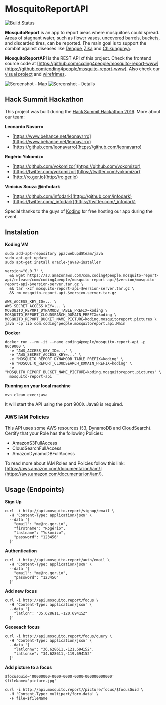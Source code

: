 # MosquitoReportAPI

[![Build Status](https://travis-ci.org/coding4people/mosquito-report-api.svg)](https://travis-ci.org/coding4people/mosquito-report-api)

**MosquitoReport** is an app to report areas where mosquitoes could spread. Areas of stagnant water, such as flower vases, uncovered barrels, buckets, and discarded tires, can be reported. The main goal is to support the combat against diseases like [Dengue](https://en.wikipedia.org/wiki/Dengue_fever), [Zika](https://en.wikipedia.org/wiki/Zika_fever) and [Chikungunya](https://en.wikipedia.org/wiki/Chikungunya).

**MosquitoReportAPI** is the REST API of this project. Check the frontend source code at [https://github.com/coding4people/mosquito-report-www](https://github.com/coding4people/mosquito-report-www). Also check our [visual project](https://s3.amazonaws.com/coding4people.com/mosquito.report/mosquito.report.visual.png) and [wirefrimes](https://s3.amazonaws.com/coding4people.com/mosquito.report/mosquito.report.wireframe.png).

<div>
  <img alt="Screenshot - Map" src="https://s3.amazonaws.com/coding4people.com/mosquito.report/mosquito.report.screenshot.map.png">
  <img alt="Screenshot - Details" src="https://s3.amazonaws.com/coding4people.com/mosquito.report/mosquito.report.screenshot.details.png">
</div>

## Hack Summit Hackathon

This project was built during the [Hack Summit Hackathon 2016](https://www.koding.com/Hackathon). More about our team:

**Leonardo Navarro**

  * [https://www.behance.net/leonavarro](https://www.behance.net/leonavarro)
  * [https://github.com/leonavarro](https://github.com/leonavarro)
  
 
**Rogério Yokomizo**

  * [https://github.com/yokomizor](https://github.com/yokomizor)
  * [https://twitter.com/yokomizor](https://twitter.com/yokomizor)
  * [http://ro.ger.io](http://ro.ger.io)


**Vinícius Souza @infodark**
  
  * [https://github.com/infodark](https://github.com/infodark)
  * [https://twitter.com/_infodark](https://twitter.com/_infodark)
  
  
Special thanks to the guys of [Koding](https://www.koding.com/) for free hosting our app during the event.


## Instalation

**Koding VM**

```
sudo add-apt-repository ppa:webupd8team/java
sudo apt-get update
sudo apt-get install oracle-java8-installer

version="0.0.7" \
  && wget https://s3.amazonaws.com/com.coding4people.mosquito-report-api/release/com/coding4people/mosquito-report-api/$version/mosquito-report-api-$version-server.tar.gz \
  && tar -xzf mosquito-report-api-$version-server.tar.gz \
  && rm mosquito-report-api-$version-server.tar.gz
  
AWS_ACCESS_KEY_ID=... \
AWS_SECRET_ACCESS_KEY=... \
MOSQUITO_REPORT_DYNAMODB_TABLE_PREFIX=koding \
MOSQUITO_REPORT_CLOUDSEARCH_DOMAIN_PREFIX=koding \
MOSQUITO_REPORT_BUCKET_NAME_PICTURE=koding.mosquitoreport.pictures \
java -cp lib com.coding4people.mosquitoreport.api.Main
```


**Docker**

```
docker run --rm -it --name coding4people/mosquito-report-api -p 80:9000 \
  -e "AWS_ACCESS_KEY_ID=..." \
  -e "AWS_SECRET_ACCESS_KEY=..." \
  -e "MOSQUITO_REPORT_DYNAMODB_TABLE_PREFIX=koding" \
  -e "MOSQUITO_REPORT_CLOUDSEARCH_DOMAIN_PREFIX=koding" \
  -e "MOSQUITO_REPORT_BUCKET_NAME_PICTURE=koding.mosquitoreport.pictures" \
  mosquito-report-api
```


**Running on your local machine**

```
mvn clean exec:java
```

It will start the API using the port 9000. Java8 is required.


### AWS IAM Policies

This API uses some AWS resources (S3, DynamoDB and CloudSearch). Certify that your Role has the following Policies:

  * AmazonS3FullAccess
  * CloudSearchFullAccess
  * AmazonDynamoDBFullAccess
  
To read more about IAM Roles and Policies follow this link: [https://aws.amazon.com/documentation/iam/](https://aws.amazon.com/documentation/iam/).
  

## Usage (Endpoints)

**Sign Up**

```
curl -i http://api.mosquito.report/signup/email \
  -H 'Content-Type: application/json' \
  --data '{
    "email": "me@ro.ger.io",
    "firstname": "Rogério",
    "lastname": "Yokomizo",
    "password": "123456"
  }'
```


**Authentication**

```
curl -i http://api.mosquito.report/auth/email \
  -H 'Content-Type: application/json' \
  --data '{
    "email": "me@ro.ger.io",
    "password": "123456"
  }'
```


**Add new focus**

```
curl -i http://api.mosquito.report/focus \
  -H 'Content-Type: application/json' \
  --data '{
    "latlon": "35.628611,-120.694152"
  }'
```

**Geoseach focus**

```
curl -i http://api.mosquito.report/focus/query \
  -H 'Content-Type: application/json' \
  --data '{
    "latlonnw": "36.628611,-121.694152",
    "latlonse": "34.628611,-119.694152"
  }'
```


**Add picture to a focus**

```
$focusGuid='00000000-0000-0000-0000-000000000000'
$fileName='picture.jpg'

curl -i http://api.mosquito.report//picture/focus/$focusGuid \
  -H 'Content-Type: multipart/form-data' \
  -F file=$fileName
```


